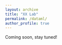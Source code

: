 ```yaml
---
layout: archive
title: "XX Lab"
permalink: /dataml/
author_profile: true
---
```


Coming soon, stay tuned!
